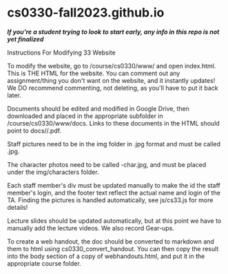# cs0330-fall2023.github.io

***If you’re a student trying to look to start early, any info in this repo is not yet finalized***

Instructions For Modifying 33 Website

To modify the website, go to /course/cs0330/www/ and
open index.html. This is THE HTML for the website. You can comment
out any assignment/thing you don't want on the website, and it
instantly updates! We DO recommend commenting, not deleting, as
you'll have to put it back later.

Documents should be edited and modified in Google Drive, then
downloaded and placed in the appropriate subfolder in
/course/cs0330/www/docs. Links to these documents in the
HTML should point to docs/<folder>/<assignment>.pdf.

Staff pictures need to be in the img folder in .jpg format and must
be called <ta-login>.jpg.

The character photos need to be called <ta-login>-char.jpg, and must
be placed under the img/characters folder.

Each staff member's div must be updated manually to make the id
the staff member's login, and the footer text reflect the actual
name and login of the TA. Finding the pictures is handled automatically,
see js/cs33.js for more details!

Lecture slides should be updated automatically, but at this point
we have to manually add the lecture videos. We also record Gear-ups.

To create a web handout, the doc should be converted to markdown and
them to html using cs0330_convert_handout. You can then copy the result into  the
body section of a copy of webhandouts.html, and put it in the appropriate course folder. 
